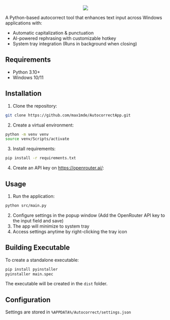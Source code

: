 <div align="center">
  <img src="https://github.com/user-attachments/assets/4fb3198a-37de-480b-b8fd-90cf70a66e12">
</div>

A Python-based autocorrect tool that enhances text input across Windows applications with:
- Automatic capitalization & punctuation
- AI-powered rephrasing with customizable hotkey
- System tray integration (Runs in background when closing)

## Requirements
- Python 3.10+
- Windows 10/11

## Installation

1. Clone the repository:
```bash
git clone https://github.com/max1mde/AutocorrectApp.git
```

2. Create a virtual environment:
```bash
python -m venv venv
source venv/Scripts/activate
```

3. Install requirements:
```bash
pip install -r requirements.txt
```

4. Create an API key on https://openrouter.ai/:


## Usage

1. Run the application:
```bash
python src/main.py
```

2. Configure settings in the popup window (Add the OpenRouter API key to the input field and save)
3. The app will minimize to system tray
4. Access settings anytime by right-clicking the tray icon

## Building Executable

To create a standalone executable:

```bash
pip install pyinstaller
pyinstaller main.spec
```

The executable will be created in the `dist` folder.

## Configuration

Settings are stored in `%APPDATA%/Autocorrect/settings.json`


